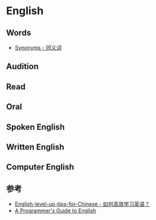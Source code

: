 # English

## Words
* [Synonyms - 同义词](words/synonyms.md)
## Audition
## Read
## Oral

## Spoken English
## Written English

## Computer English

## 参考
* [English-level-up-tips-for-Chinese - 如何高效学习英语？](https://github.com/byoungd/English-level-up-tips-for-Chinese)
* [A Programmer's Guide to English](https://github.com/yujiangshui/A-Programmers-Guide-to-English)
